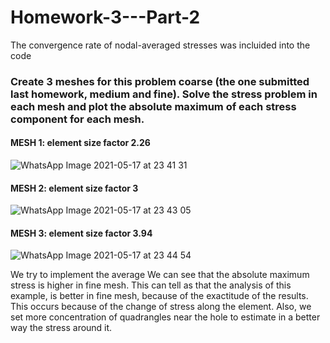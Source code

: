 # Homework-3---Part-2
The convergence rate of nodal-averaged stresses was incluided into the code

### Create 3 meshes for this problem coarse (the one submitted last homework, medium and fine). Solve the stress problem in each mesh and plot the absolute maximum of each stress component for each mesh. 
#### MESH 1: element size factor 2.26
![WhatsApp Image 2021-05-17 at 23 41 31](https://user-images.githubusercontent.com/69252038/118587129-08fac280-b76a-11eb-8d9e-8364bc2e8b84.jpeg)

#### MESH 2: element size factor 3
![WhatsApp Image 2021-05-17 at 23 43 05](https://user-images.githubusercontent.com/69252038/118587208-33e51680-b76a-11eb-915d-73a29d6a71a7.jpeg)

#### MESH 3: element size factor 3.94
![WhatsApp Image 2021-05-17 at 23 44 54](https://user-images.githubusercontent.com/69252038/118587262-4b240400-b76a-11eb-94d5-c08716ca7fc8.jpeg)

We try to implement the average
We can see that the absolute maximum stress is higher in fine mesh. This can tell as that the analysis of this example, is better in fine mesh, because of the exactitude of the results. This occurs because of the change of stress along the element. Also, we set more concentration of quadrangles near the hole to estimate in a better way the stress around it. 

